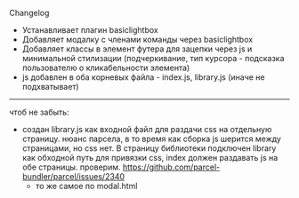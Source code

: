 Changelog

- Устанавливает плагин basiclightbox
- Добавляет модалку с членами команды через basiclightbox
- Добавляет классы в элемент футера для зацепки через js и минимальной
  стилизации (подчеркивание, тип курсора - подсказка пользователю о
  кликабельности элемента)
- js добавлен в оба корневых файла - index.js, library.js (иначе не
  подхватывает)

---

чтоб не забыть:

- создан library.js как входной файл для раздачи css на отдельную страницу.
  нюанс парсела, в то время как сборка js шерится между страницами, но css нет.
  В страницу библиотеки подключен library как обходной путь для привязки css,
  index должен раздавать js на обе страницы. проверим.
  https://github.com/parcel-bundler/parcel/issues/2340
  - то же самое по modal.html
